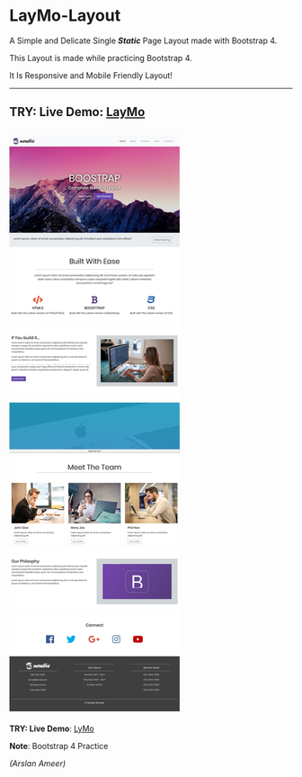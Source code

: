 # LayMo-Layout

A Simple and Delicate Single **_Static_** Page Layout made with Bootstrap 4.

This Layout is made while practicing Bootstrap 4.

It Is Responsive and Mobile Friendly Layout!

---

## **TRY: Live Demo**: [LayMo](https://arslanameer.github.io/LayMo-LayoutDemo/)

## ![](lymo.jpg)

**TRY: Live Demo**: [LyMo](https://arslanameer.github.io/LayMo-LayoutDemo/)

**Note**: Bootstrap 4 Practice

_(Arslan Ameer)_
